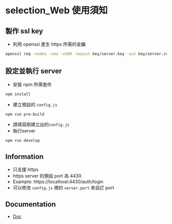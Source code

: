 # selection_Web 使用須知
## 製作 ssl key
- 利用 openssl 產生 https 所需的金鑰
```bash
openssl req -nodes -new -x509 -keyout key/server.key -out key/server.cert
```

## 設定並執行 server
- 安裝 npm 所需套件
```bash
npm install
```
- 建立預設的 `config.js`
```bash
npm run pre-build
```
- 請填寫剛建立出的`config.js`
- 執行server
```bash
npm run develop
```

## Information
- 只支援 https
- https server 的預設 port 為 4430
- Example: https://localhost:4430/auth/login
- 可以修改 `config.js` 裡的 `server.port` 來自訂 port

## Documentation
- [Doc](https://github.com/yellow951321/selection_Web/feature-webpack/data/flow_chart/Selection_Web.md)